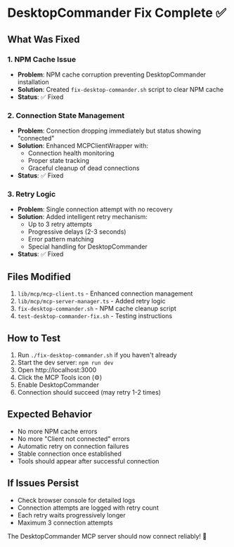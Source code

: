 # DesktopCommander Fix Complete ✅

## What Was Fixed

### 1. NPM Cache Issue
- **Problem**: NPM cache corruption preventing DesktopCommander installation
- **Solution**: Created `fix-desktop-commander.sh` script to clear NPM cache
- **Status**: ✅ Fixed

### 2. Connection State Management
- **Problem**: Connection dropping immediately but status showing "connected"
- **Solution**: Enhanced MCPClientWrapper with:
  - Connection health monitoring
  - Proper state tracking
  - Graceful cleanup of dead connections
- **Status**: ✅ Fixed

### 3. Retry Logic
- **Problem**: Single connection attempt with no recovery
- **Solution**: Added intelligent retry mechanism:
  - Up to 3 retry attempts
  - Progressive delays (2-3 seconds)
  - Error pattern matching
  - Special handling for DesktopCommander
- **Status**: ✅ Fixed

## Files Modified
1. `lib/mcp/mcp-client.ts` - Enhanced connection management
2. `lib/mcp/mcp-server-manager.ts` - Added retry logic
3. `fix-desktop-commander.sh` - NPM cache cleanup script
4. `test-desktop-commander-fix.sh` - Testing instructions

## How to Test
1. Run `./fix-desktop-commander.sh` if you haven't already
2. Start the dev server: `npm run dev`
3. Open http://localhost:3000
4. Click the MCP Tools icon (⚙️)
5. Enable DesktopCommander
6. Connection should succeed (may retry 1-2 times)

## Expected Behavior
- No more NPM cache errors
- No more "Client not connected" errors  
- Automatic retry on connection failures
- Stable connection once established
- Tools should appear after successful connection

## If Issues Persist
- Check browser console for detailed logs
- Connection attempts are logged with retry count
- Each retry waits progressively longer
- Maximum 3 connection attempts

The DesktopCommander MCP server should now connect reliably! 🎉